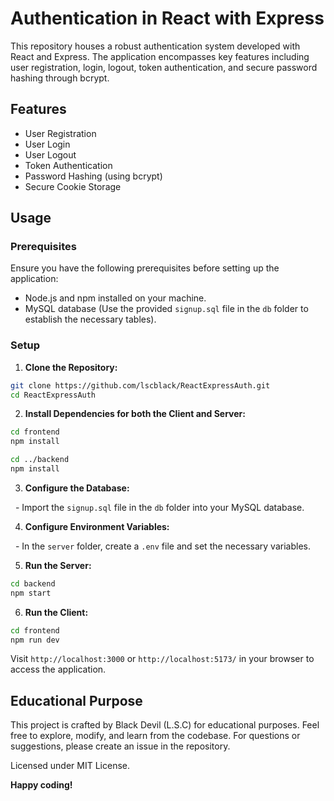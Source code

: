 # Authentication in React with Express

This repository houses a robust authentication system developed with React and Express. The application encompasses key features including user registration, login, logout, token authentication, and secure password hashing through bcrypt.

## Features

- User Registration
- User Login
- User Logout
- Token Authentication
- Password Hashing (using bcrypt)
- Secure Cookie Storage

## Usage

### Prerequisites

Ensure you have the following prerequisites before setting up the application:

- Node.js and npm installed on your machine.
- MySQL database (Use the provided `signup.sql` file in the `db` folder to establish the necessary tables).

### Setup

1. **Clone the Repository:**

```bash
git clone https://github.com/lscblack/ReactExpressAuth.git
cd ReactExpressAuth
```

2. **Install Dependencies for both the Client and Server:**

```bash
cd frontend
npm install

cd ../backend
npm install
```

3. **Configure the Database:**

  - Import the `signup.sql` file in the `db` folder into your MySQL database.

4. **Configure Environment Variables:**

  - In the `server` folder, create a `.env` file and set the necessary variables.

5. **Run the Server:**

```bash
cd backend
npm start
```

6. **Run the Client:**

```bash
cd frontend
npm run dev
```

Visit `http://localhost:3000` or `http://localhost:5173/` in your browser to access the application.

## Educational Purpose

This project is crafted by Black Devil (L.S.C) for educational purposes. Feel free to explore, modify, and learn from the codebase. For questions or suggestions, please create an issue in the repository.

Licensed under MIT License.

**Happy coding!**